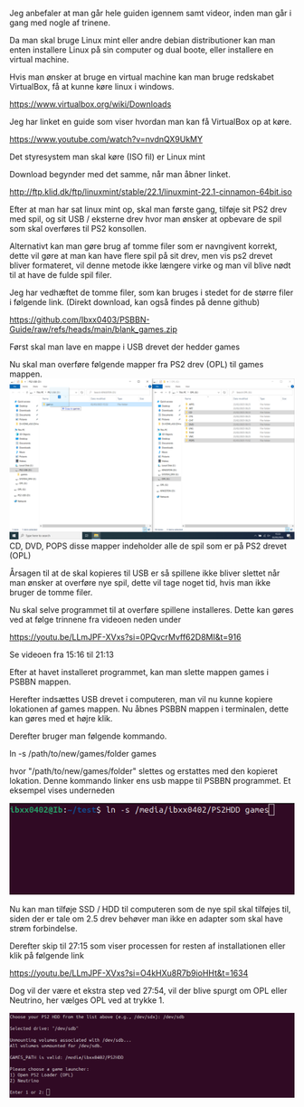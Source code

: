 Jeg anbefaler at man går hele guiden igennem samt videor, inden man går i gang med nogle af trinene. 

Da man skal bruge Linux mint eller andre debian distributioner kan man enten installere Linux på sin computer og dual boote, eller installere en virtual machine. 

Hvis man ønsker at bruge en virtual machine kan man bruge redskabet VirtualBox, få at kunne køre linux i windows. 

https://www.virtualbox.org/wiki/Downloads

Jeg har linket en guide som viser hvordan man kan få VirtualBox op at køre. 

https://www.youtube.com/watch?v=nvdnQX9UkMY


Det styresystem man skal køre (ISO fil) er Linux mint 

Download begynder med det samme, når man åbner linket. 

http://ftp.klid.dk/ftp/linuxmint/stable/22.1/linuxmint-22.1-cinnamon-64bit.iso



Efter at man har sat linux mint op, skal man første gang, tilføje sit PS2 drev med spil, og sit USB  / eksterne drev hvor man ønsker at opbevare de spil som skal overføres til PS2 konsollen. 

Alternativt kan man gøre brug af tomme filer som er navngivent korrekt, dette vil gøre at man kan have flere spil på sit drev, men vis ps2 drevet bliver formateret, vil denne metode ikke længere virke og man vil blive nødt til at have de fulde spil filer. 

Jeg har vedhæftet de tomme filer, som kan bruges i stedet for de større filer i følgende link. (Direkt download, kan også findes på denne github)

https://github.com/Ibxx0403/PSBBN-Guide/raw/refs/heads/main/blank_games.zip



Først skal man lave en mappe i USB drevet der hedder games


Nu skal man overføre følgende mapper fra PS2 drev (OPL) til games mappen. 
![Alt text](Images/game_transfer_usb.png?raw=true "Title")
CD, DVD, POPS disse mapper indeholder alle de spil som er på PS2 drevet (OPL)



Årsagen til at de skal kopieres til USB er så spillene ikke bliver slettet når man ønsker at overføre nye spil, dette vil tage noget tid, hvis man ikke bruger de tomme filer. 


Nu skal selve programmet til at overføre spillene installeres. Dette kan gøres ved at følge trinnene fra videoen neden under 

https://youtu.be/LLmJPF-XVxs?si=0PQvcrMvff62D8MI&t=916

Se videoen fra 15:16 til 21:13

Efter at havet installeret programmet, kan man slette mappen games i PSBBN mappen. 

Herefter indsættes USB drevet i computeren, man vil nu kunne kopiere lokationen af games mappen.
Nu åbnes PSBBN mappen i terminalen, dette kan gøres med et højre klik. 

Derefter bruger man følgende kommando.

ln -s /path/to/new/games/folder games

hvor "/path/to/new/games/folder" slettes og erstattes med den kopieret lokation. Denne kommando linker ens usb mappe til PSBBN programmet. Et eksempel vises underneden

![Alt text](Images/folder_link.png?raw=true "Title")


Nu kan man tilføje SSD / HDD til computeren som de nye spil skal tilføjes til, siden der er tale om 2.5 drev behøver man ikke en adapter som skal have strøm forbindelse.

Derefter skip til 27:15 som viser processen for resten af installationen eller klik på følgende link

https://youtu.be/LLmJPF-XVxs?si=O4kHXu8R7b9ioHHt&t=1634


Dog vil der være et ekstra step ved 27:54, vil der blive spurgt om OPL eller Neutrino, her vælges OPL ved at trykke 1. 

![Alt text](Images/install_choice.png?raw=true "Title")

